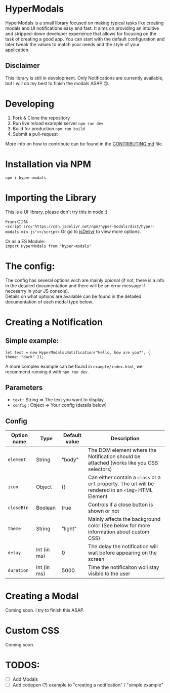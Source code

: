 # HyperModals

HyperModals is a small library focused on making typical tasks like creating modals and UI notifications easy and fast.
It aims on providing an intuitive and stripped-down developer experience that allows for focusing on the task of creating a good app. You can start with the default configuration and later tweak the values to match your needs and the style of your application.

## Disclaimer

This library is still in development. Only Notifications are currently available, but I will do my best to finish the modals ASAP 🙃.

# Developing

1. Fork & Clone the repository
2. Run live reload example server `npm run dev`
3. Build for production `npm run build`
4. Submit a pull-request

More info on how to contribute can be found in the [CONTRIBUTING.md](https://github.com/Jaaahn/HyperModals/blob/master/CONTRIBUTING.md) file.

# Installation via NPM

`npm i hyper-modals`

# Importing the Library

This is a UI library, please don't try this in node ;)

From CDN:  
`<script src="https://cdn.jsdelivr.net/npm/hyper-modals/dist/hyper-modals.min.js"></script>`
Or go to [jsDelivr](https://www.jsdelivr.com/package/npm/hyper-modals) to view more options.

Or as a ES Module:  
`import HyperModals from "hyper-modals"`

# The config:

The config has several options wich are mainly opional (if not, there is a info in the detailed documentation and there will be an error message if necesarry in your JS console).  
Details on what options are available can be found in the detailed documentation of each modal type below.

# Creating a Notification

## Simple example:

```
let test = new HyperModals.Notification("Hello, how are you?", { theme: "dark" });
```

A more complex example can be found in `example/index.html`, we recommend running it with `npm run dev`.

## Parameters

-   `text` : String => The text you want to display
-   `config` : Object => Your config (details below)

## Config

| Option name | Type        | Default value | Description                                                                                           |
| ----------- | ----------- | ------------- | ----------------------------------------------------------------------------------------------------- |
| `element`   | String      | "body"        | The DOM element where the Notification should be attached (works like you CSS selectors)              |
| `icon`      | Object      | {}            | Can either contain a `class` or a `url` property. The url will be rendered in an `<img>` HTML Element |
| `closeBtn`  | Boolean     | true          | Controls if a close button is shown or not                                                            |
| `theme`     | String      | "light"       | Mainly affects the background color (See below for more information about custom CSS)                 |
| `delay`     | Int (in ms) | 0             | The delay the notification will wait before appearing on the screen                                   |
| `duration`  | Int (in ms) | 5000          | Time the notificaiton woll stay visible to the user                                                   |

# Creating a Modal

Coming soon. I try to finish this ASAP.

# Custom CSS

Coming soon.

# TODOS:

-   [ ] Add Modals
-   [ ] Add codepen (?) example to "creating a notification" / "simple example"
